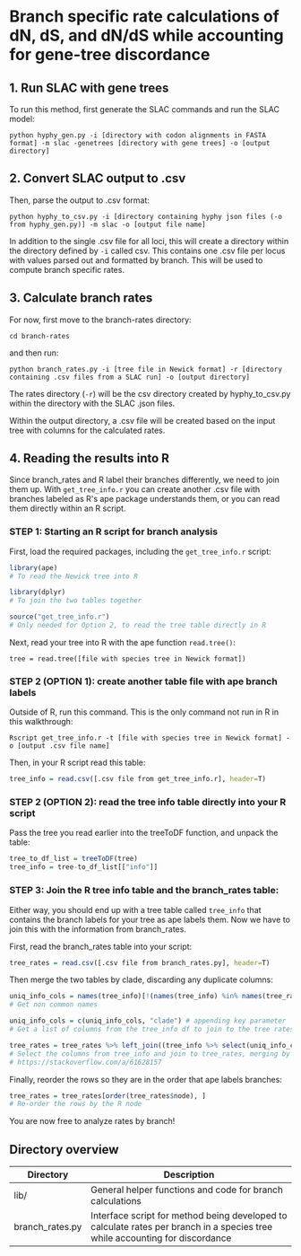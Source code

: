 # Branch specific rate calculations of dN, dS, and dN/dS while accounting for gene-tree discordance

## 1. Run SLAC with gene trees

To run this method, first generate the SLAC commands and run the SLAC model:

```
python hyphy_gen.py -i [directory with codon alignments in FASTA format] -m slac -genetrees [directory with gene trees] -o [output directory]
```

## 2. Convert SLAC output to .csv

Then, parse the output to .csv format:

```
python hyphy_to_csv.py -i [directory containing hyphy json files (-o from hyphy_gen.py)] -m slac -o [output file name]
```

In addition to the single .csv file for all loci, this will create a directory within the directory defined by `-i` called csv. This contains one .csv file per locus with values parsed out and formatted by branch. This will be used to compute branch specific rates.

## 3. Calculate branch rates

For now, first move to the branch-rates directory:

```
cd branch-rates
```

and then run:

```
python branch_rates.py -i [tree file in Newick format] -r [directory containing .csv files from a SLAC run] -o [output directory]
```

The rates directory (`-r`) will be the csv directory created by hyphy_to_csv.py within the directory with the SLAC .json files.

Within the output directory, a .csv file will be created based on the input tree with columns for the calculated rates. 

## 4. Reading the results into R

Since branch_rates and R label their branches differently, we need to join them up. With `get_tree_info.r` you can create another .csv file with branches labeled as R's ape package understands them, or you can read them directly within an R script.

### STEP 1: Starting an R script for branch analysis

First, load the required packages, including the `get_tree_info.r` script:

```r
library(ape)
# To read the Newick tree into R

library(dplyr)
# To join the two tables together

source("get_tree_info.r")
# Only needed for Option 2, to read the tree table directly in R
```

Next, read your tree into R with the ape function `read.tree()`:

```
tree = read.tree([file with species tree in Newick format])
```

### STEP 2 (OPTION 1): create another table file with ape branch labels

Outside of R, run this command. This is the only command not run in R in this walkthrough:

```
Rscript get_tree_info.r -t [file with species tree in Newick format] -o [output .csv file name]
```

Then, in your R script read this table:

```r
tree_info = read.csv([.csv file from get_tree_info.r], header=T)
```

### STEP 2 (OPTION 2): read the tree info table directly into your R script

Pass the tree you read earlier into the treeToDF function, and unpack the table:

```r
tree_to_df_list = treeToDF(tree)
tree_info = tree-to_df_list[["info"]]
```

### STEP 3: Join the R tree info table and the branch_rates table:

Either way, you should end up with a tree table called `tree_info` that contains the branch labels for your tree as ape labels them. Now we have to join this with the information from branch_rates.

First, read the branch_rates table into your script:

```r
tree_rates = read.csv([.csv file from branch_rates.py], header=T)
```

Then merge the two tables by clade, discarding any duplicate columns:

```r
uniq_info_cols = names(tree_info)[!(names(tree_info) %in% names(tree_rates))] 
# Get non common names

uniq_info_cols = c(uniq_info_cols, "clade") # appending key parameter
# Get a list of columns from the tree_info df to join to the tree rates df

tree_rates = tree_rates %>% left_join((tree_info %>% select(uniq_info_cols)), by="clade")
# Select the columns from tree_info and join to tree_rates, merging by clade
# https://stackoverflow.com/a/61628157
```

Finally, reorder the rows so they are in the order that ape labels branches:

```r
tree_rates = tree_rates[order(tree_rates$node), ]
# Re-order the rows by the R node
```

You are now free to analyze rates by branch!

## Directory overview

| Directory | Description | 
| ------ | ----------- |
| lib/ | General helper functions and code for branch calculations |
| branch_rates.py | Interface script for method being developed to calculate rates per branch in a species tree while accounting for discordance |
